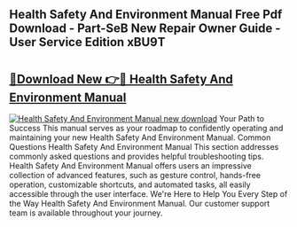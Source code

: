 ## Health Safety And Environment Manual Free Pdf Download - Part-SeB New Repair Owner Guide - User Service Edition xBU9T

# <h2><a href="http://bc19841.oget.top/?id=Health+Safety+And+Environment+Manual">🔗Download New 👉🔴 Health Safety And Environment Manual</a></h2>

[![Health Safety And Environment Manual new download](https://i.imgur.com/5g1atiW.png)](http://bc19841.oget.top/?id=Health+Safety+And+Environment+Manual)
Your Path to Success This manual serves as your roadmap to confidently operating and maintaining your new Health Safety And Environment Manual. Common Questions Health Safety And Environment Manual This section addresses commonly asked questions and provides helpful troubleshooting tips. Health Safety And Environment Manual offers users an impressive collection of advanced features, such as gesture control, hands-free operation, customizable shortcuts, and automated tasks, all easily accessible through the user interface. We're Here to Help You Every Step of the Way Health Safety And Environment Manual. Our customer support team is available throughout your journey.
